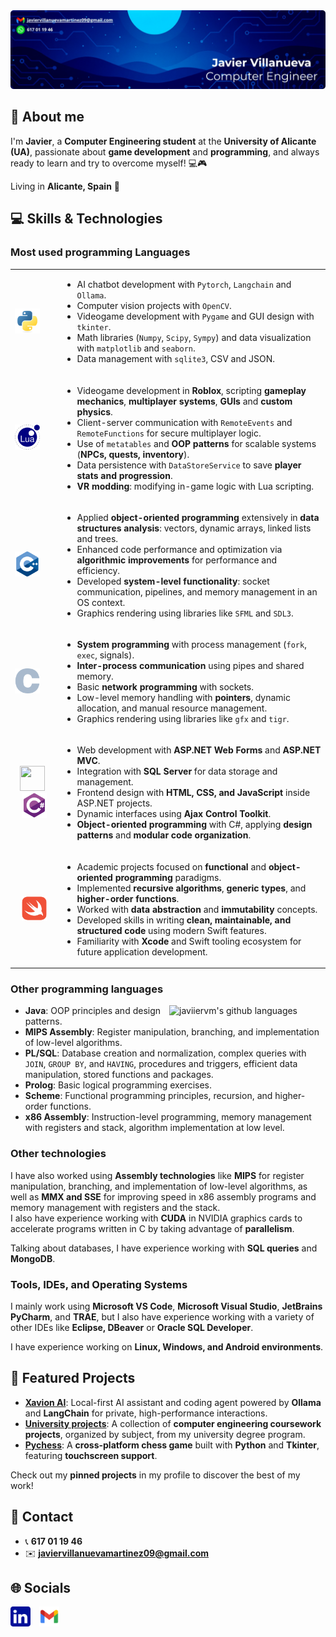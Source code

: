 <div align="center"> 
   <img src="https://github.com/javiiervm/javiiervm/blob/main/assets/Linkedin_banner_round.png" />
</div>

## 👤 About me
I'm **Javier**, a **Computer Engineering student** at the **University of Alicante (UA)**, passionate about **game development** and **programming**, and always ready to learn and try to overcome myself! 💻🎮

Living in **Alicante, Spain** 📍

## 💻 Skills & Technologies

### Most used programming Languages
<div align="left">
  <table>
     <tr>
      <td>
        <a title="Python" href="https://www.python.org" target="_blank" rel="noreferrer">
          <img src="https://raw.githubusercontent.com/devicons/devicon/master/icons/python/python-original.svg" width="40" height="40"/>
        </a>
      </td>
      <td>
        <ul>
          <li>AI chatbot development with <code>Pytorch</code>, <code>Langchain</code> and <code>Ollama</code>.</li>
          <li>Computer vision projects with <code>OpenCV</code>.</li>
          <li>Videogame development with <code>Pygame</code> and GUI design with <code>tkinter</code>.</li>
          <li>Math libraries (<code>Numpy</code>, <code>Scipy</code>, <code>Sympy</code>) and data visualization with <code>matplotlib</code> and <code>seaborn</code>.</li>
          <li>Data management with <code>sqlite3</code>, CSV and JSON.</li>
        </ul>
      </td>
    </tr>
    <tr>
      <td>
        <a title="Lua" href="https://www.lua.org/" target="_blank" rel="noreferrer">
          <img src="https://raw.githubusercontent.com/devicons/devicon/master/icons/lua/lua-original.svg" width="40" height="40"/>
        </a>
      </td>
      <td>
        <ul>
          <li>Videogame development in <b>Roblox</b>, scripting <b>gameplay mechanics</b>, <b>multiplayer systems</b>, <b>GUIs</b> and <b>custom physics</b>.</li>
          <li>Client-server communication with <code>RemoteEvents</code> and <code>RemoteFunctions</code> for secure multiplayer logic.</li>
          <li>Use of <code>metatables</code> and <b>OOP patterns</b> for scalable systems (<b>NPCs, quests, inventory</b>).</li>
          <li>Data persistence with <code>DataStoreService</code> to save <b>player stats and progression</b>.</li>
          <li><b>VR modding</b>: modifying in-game logic with Lua scripting.</li>
        </ul>
      </td>
    </tr>
    <tr>
      <td>
        <a title="C++" href="https://isocpp.org/" target="_blank" rel="noreferrer">
          <img src="https://raw.githubusercontent.com/devicons/devicon/master/icons/cplusplus/cplusplus-original.svg" width="40" height="40"/>
        </a>
      </td>
      <td>
        <ul>
          <li>Applied <b>object-oriented programming</b> extensively in <b>data structures analysis</b>: vectors, dynamic arrays, linked lists and trees.</li>
          <li>Enhanced code performance and optimization via <b>algorithmic improvements</b> for performance and efficiency.</li>
          <li>Developed <b>system-level functionality</b>: socket communication, pipelines, and memory management in an OS context.</li>
          <li>Graphics rendering using libraries like <code>SFML</code> and <code>SDL3</code>.</li>
        </ul>
      </td>
    </tr>
    <tr>
      <td>
        <a title="C" href="https://www.cprogramming.com/" target="_blank" rel="noreferrer">
          <img src="https://raw.githubusercontent.com/devicons/devicon/master/icons/c/c-original.svg" width="40" height="40"/>
        </a>
      </td>
      <td>
        <ul>
          <li><b>System programming</b> with process management (<code>fork</code>, <code>exec</code>, signals).</li>
          <li><b>Inter-process communication</b> using pipes and shared memory.</li>
          <li>Basic <b>network programming</b> with sockets.</li>
          <li>Low-level memory handling with <b>pointers</b>, dynamic allocation, and manual resource management.</li>
          <li>Graphics rendering using libraries like <code>gfx</code> and <code>tigr</code>.</li>
        </ul>
      </td>
    </tr>
    <tr>
      <td>
        <div style="text-align:center;">
          <a title="ASP.NET" href="https://dotnet.microsoft.com/apps/aspnet" target="_blank" rel="noreferrer" style="display:inline-block; margin-right:5px;">
            <img src="https://upload.wikimedia.org/wikipedia/commons/0/0e/Microsoft_.NET_logo.png" width="40" height="40"/>
          </a>
          <a title="C#" href="https://learn.microsoft.com/en-us/dotnet/csharp/" target="_blank" rel="noreferrer" style="display:inline-block;">
            <img src="https://raw.githubusercontent.com/devicons/devicon/master/icons/csharp/csharp-original.svg" width="40" height="40"/>
          </a>
        </div>
      </td>
      <td>
        <ul>
          <li>Web development with <b>ASP.NET Web Forms</b> and <b>ASP.NET MVC</b>.</li>
          <li>Integration with <b>SQL Server</b> for data storage and management.</li>
          <li>Frontend design with <b>HTML, CSS, and JavaScript</b> inside ASP.NET projects.</li>
          <li>Dynamic interfaces using <b>Ajax Control Toolkit</b>.</li>
          <li><b>Object-oriented programming</b> with C#, applying <b>design patterns</b> and <b>modular code organization</b>.</li>
        </ul>
      </td>
    </tr>
     <tr>
        <td>
          <div style="text-align:center;">
            <a title="Swift" href="https://developer.apple.com/swift/" target="_blank" rel="noreferrer">
              <img src="https://raw.githubusercontent.com/devicons/devicon/master/icons/swift/swift-original.svg" width="40" height="40"/>
            </a>
          </div>
        </td>
        <td>
          <ul>
            <li>Academic projects focused on <b>functional</b> and <b>object-oriented programming</b> paradigms.</li>
            <li>Implemented <b>recursive algorithms</b>, <b>generic types</b>, and <b>higher-order functions</b>.</li>
            <li>Worked with <b>data abstraction</b> and <b>immutability</b> concepts.</li>
            <li>Developed skills in writing <b>clean, maintainable, and structured code</b> using modern Swift features.</li>
            <li>Familiarity with <b>Xcode</b> and Swift tooling ecosystem for future application development.</li>
          </ul>
        </td>
      </tr>
  </table>
</div>

### Other programming languages
<img align="right" 
     src="https://github-readme-stats.vercel.app/api/top-langs?username=javiiervm&show_icons=true&locale=en&langs_count=4" 
     alt="javiiervm's github languages" 
     width="250" />

- **Java**: OOP principles and design patterns.
- **MIPS Assembly**: Register manipulation, branching, and implementation of low-level algorithms.
- **PL/SQL**: Database creation and normalization, complex queries with `JOIN`, `GROUP BY`, and `HAVING`, procedures and triggers, efficient data manipulation, stored functions and packages.
- **Prolog**: Basic logical programming exercises.
- **Scheme**: Functional programming principles, recursion, and higher-order functions.
- **x86 Assembly**: Instruction-level programming, memory management with registers and stack, algorithm implementation at low level.

### Other technologies
I have also worked using **Assembly technologies** like **MIPS** for register manipulation, branching, and implementation of low-level algorithms, as well as **MMX and SSE** for improving speed in x86 assembly programs and memory management with registers and the stack.  
I also have experience working with **CUDA** in NVIDIA graphics cards to accelerate programs written in C by taking advantage of **parallelism**.

Talking about databases, I have experience working with **SQL queries** and **MongoDB**.

### Tools, IDEs, and Operating Systems
I mainly work using **Microsoft VS Code**, **Microsoft Visual Studio**, **JetBrains PyCharm**, and **TRAE**, but I also have experience working with a variety of other IDEs like **Eclipse, DBeaver** or **Oracle SQL Developer**.

I have experience working on **Linux, Windows, and Android environments**.

## 🚀 Featured Projects
- [**Xavion AI**](https://github.com/javiiervm/Xavion-AI): Local-first AI assistant and coding agent powered by **Ollama** and **LangChain** for private, high-performance interactions.
- [**University projects**](https://github.com/javiiervm/university-projects): A collection of **computer engineering coursework projects**, organized by subject, from my university degree program.
- [**Pychess**](https://github.com/javiiervm/pychess): A **cross-platform chess game** built with **Python** and **Tkinter**, featuring **touchscreen support**.

Check out my **pinned projects** in my profile to discover the best of my work!

## 📧 Contact
- 📞 **617 01 19 46**
- ✉️ **javiervillanuevamartinez09@gmail.com**

## 🌐 Socials

<p align="left">
  <!-- LinkedIn -->
  <a href="https://www.linkedin.com/in/javier-villanuevamartinez/" target="_blank" rel="noreferrer" style="text-decoration:none;">
    <img src="https://github.com/javiiervm/javiiervm/blob/main/assets/linkedin_logo.png?raw=true" width="32" height="32" />
  </a>

  <!-- InfoJobs -->
  <!-- <a href="https://www.infojobs.net/profile/your-profile" target="_blank" rel="noreferrer" style="margin-left:10px; text-decoration:none;">
    <img src="https://github.com/javiiervm/javiiervm/blob/main/assets/infojobs_logo.png?raw=true" width="32" height="32" />
  </a> -->

  <!-- Gmail -->
  <a href="mailto:javiervillanuevamartinez09@gmail.com" target="_blank" rel="noreferrer" style="margin-left:10px; text-decoration:none;">
    <img src="https://github.com/javiiervm/javiiervm/blob/main/assets/gmail_logo.png?raw=true" width="32" height="32" />
  </a>

  <!-- WhatsApp -->
  <!-- <a href="https://wa.me/34617011946" target="_blank" rel="noreferrer" style="margin-left:10px; text-decoration:none;">
    <img src="https://github.com/javiiervm/javiiervm/blob/main/assets/whatsapp_logo.png?raw=true" width="32" height="32" />
  </a> -->
</p>
